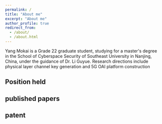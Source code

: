 ```yaml
---
permalink: /
title: "About me"
excerpt: "About me"
author_profile: true
redirect_from: 
  - /about/
  - /about.html
---
```


Yang Mokai is a Grade 22 graduate student, studying for a master's degree in the School of Cyberspace Security of Southeast University in Nanjing, China, under the guidance of Dr. Li Guyue. Research directions include physical layer channel key generation and 5G OAI platform construction

Position held
------



published papers
------




patent
------





